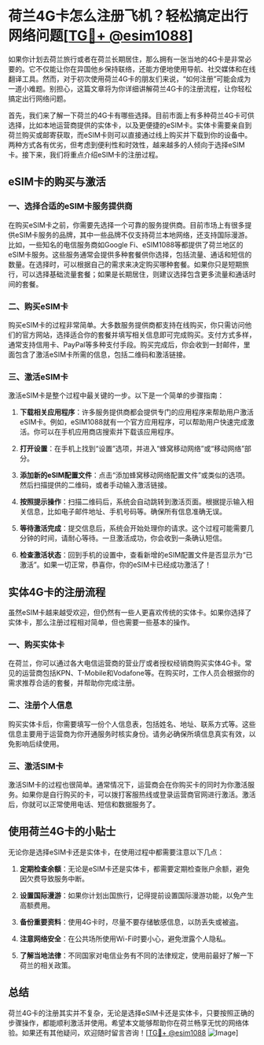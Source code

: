 # 荷兰4G卡怎么注册飞机？轻松搞定出行网络问题[[TG💪+ @esim1088](https://t.me/s/esim1088)]

如果你计划去荷兰旅行或者在荷兰长期居住，那么拥有一张当地的4G卡是非常必要的。它不仅能让你在异国他乡保持联络，还能方便地使用导航、社交媒体和在线翻译工具。然而，对于初次使用荷兰4G卡的朋友们来说，“如何注册”可能会成为一道小难题。别担心，这篇文章将为你详细讲解荷兰4G卡的注册流程，让你轻松搞定出行网络问题。

首先，我们来了解一下荷兰的4G卡有哪些选择。目前市面上有多种荷兰4G卡可供选择，比如本地运营商提供的实体卡，以及更便捷的eSIM卡。实体卡需要亲自到荷兰购买或邮寄获取，而eSIM卡则可以直接通过线上购买并下载到你的设备中。两种方式各有优劣，但考虑到便利性和时效性，越来越多的人倾向于选择eSIM卡。接下来，我们将重点介绍eSIM卡的注册过程。

## eSIM卡的购买与激活

### 一、选择合适的eSIM卡服务提供商

在购买eSIM卡之前，你需要先选择一个可靠的服务提供商。目前市场上有很多提供eSIM卡服务的品牌，其中一些品牌不仅支持荷兰本地网络，还支持国际漫游。比如，一些知名的电信服务商如Google Fi、eSIM1088等都提供了荷兰地区的eSIM卡服务。这些服务通常会提供多种套餐供你选择，包括流量、通话和短信的数量。在选择时，可以根据自己的需求来决定购买哪种套餐。如果你只是短期旅行，可以选择基础流量套餐；如果是长期居住，则建议选择包含更多流量和通话时间的套餐。

### 二、购买eSIM卡

购买eSIM卡的过程非常简单。大多数服务提供商都支持在线购买，你只需访问他们的官方网站，选择适合你的套餐并填写相关信息即可完成购买。支付方式多样，通常支持信用卡、PayPal等多种支付手段。购买完成后，你会收到一封邮件，里面包含了激活eSIM卡所需的信息，包括二维码和激活链接。

### 三、激活eSIM卡

激活eSIM卡是整个过程中最关键的一步。以下是一个简单的步骤指南：

1. **下载相关应用程序**：许多服务提供商都会提供专门的应用程序来帮助用户激活eSIM卡。例如，eSIM1088就有一个官方应用程序，可以帮助用户快速完成激活。你可以在手机应用商店搜索并下载该应用程序。

2. **打开设置**：在手机上找到“设置”选项，并进入“蜂窝移动网络”或“移动网络”部分。

3. **添加新的eSIM配置文件**：点击“添加蜂窝移动网络配置文件”或类似的选项。然后扫描提供的二维码，或者手动输入激活链接。

4. **按照提示操作**：扫描二维码后，系统会自动跳转到激活页面。根据提示输入相关信息，比如电子邮件地址、手机号码等。确保所有信息准确无误。

5. **等待激活完成**：提交信息后，系统会开始处理你的请求。这个过程可能需要几分钟的时间，请耐心等待。一旦激活成功，你会收到一条确认短信。

6. **检查激活状态**：回到手机的设置中，查看新增的eSIM配置文件是否显示为“已激活”。如果一切正常，恭喜你，你的eSIM卡已经成功激活了！

## 实体4G卡的注册流程

虽然eSIM卡越来越受欢迎，但仍然有一些人更喜欢传统的实体卡。如果你选择了实体卡，那么注册过程相对简单，但也需要一些基本的操作。

### 一、购买实体卡

在荷兰，你可以通过各大电信运营商的营业厅或者授权经销商购买实体4G卡。常见的运营商包括KPN、T-Mobile和Vodafone等。在购买时，工作人员会根据你的需求推荐合适的套餐，并帮助你完成注册。

### 二、注册个人信息

购买实体卡后，你需要填写一份个人信息表，包括姓名、地址、联系方式等。这些信息主要用于运营商为你开通服务时核实身份。请务必确保所填信息真实有效，以免影响后续使用。

### 三、激活SIM卡

激活SIM卡的过程也很简单。通常情况下，运营商会在你购买卡的同时为你激活服务。如果你是自行购买的卡，可以拨打客服热线或登录运营商官网进行激活。激活后，你就可以正常使用电话、短信和数据服务了。

## 使用荷兰4G卡的小贴士

无论你是选择eSIM卡还是实体卡，在使用过程中都需要注意以下几点：

1. **定期检查余额**：无论是eSIM卡还是实体卡，都需要定期检查账户余额，避免因欠费导致服务中断。

2. **设置国际漫游**：如果你计划出国旅行，记得提前设置国际漫游功能，以免产生高额费用。

3. **备份重要资料**：使用4G卡时，尽量不要存储敏感信息，以防丢失或被盗。

4. **注意网络安全**：在公共场所使用Wi-Fi时要小心，避免泄露个人隐私。

5. **了解当地法律**：不同国家对电信业务有不同的法律规定，使用前最好了解一下荷兰的相关政策。

## 总结

荷兰4G卡的注册其实并不复杂，无论是选择eSIM卡还是实体卡，只要按照正确的步骤操作，都能顺利激活并使用。希望本文能够帮助你在荷兰畅享无忧的网络体验。如果还有其他疑问，欢迎随时留言咨询！[[TG💪+ @esim1088](https://t.me/s/esim1088) ![Image](https://i.postimg.cc/4NQfJmqS/Snipaste-2025-05-13-00-14-12.png)]